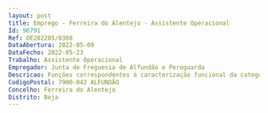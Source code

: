 ```yaml
--- 
layout: post
title: Emprego - Ferreira do Alentejo - Assistente Operacional
Id: 96791
Ref: OE202205/0308
DataAbertura: 2022-05-09
DataFecho: 2022-05-23
Trabalho: Assistente Operacional
Empregador: Junta de Freguesia de Alfundão e Peroguarda
Descricao: Funções correspondentes à caracterização funcional da categoria de Assistente Operacional (serviços gerais), constantes do anexo a que se refere o n.º 2 do artigo 88.º da LGTFP, aprovada pela Lei n.º 35 2014, de 20 de junho, na sua atual redação, competindo lhes desempenhar as seguintes funções  garantir a vigilância e a conservação de jardins e de parques infantis, assegurando a criação e manutenção das condições de segurança dos seus utentes. Realizar as tarefas de limpeza e manutenção de espaços públicos e devias de circulação automóvel e pedonal. Assegurar a realização dos serviços fúnebres.Zelar pelas boas condições de limpeza e manutenção das construções existentes nos cemitérios e pelos espaços envolventes, incluindo o acompanhamento e verificação da execução de construções. Manusear e zelar pelos equipamentos, ferramentas e utensílios manuais ou elétricos, de uso simples, necessários à execução dos trabalhos.A descrição das funções em referência não prejudica a atribuição ao trabalhador de funções, não expressamente mencionadas, que lhe sejam afins ou funcionalmente ligadas para as quais o trabalhador detenha a qualificação adequada e não impliquem a desvalorização profissional nos termos do n.º 1 do artigo 81.º da LTFP.
CodigoPostal: 7900-042 ALFUNDÃO
Concelho: Ferreira do Alentejo
Distrito: Beja
--- 
```

